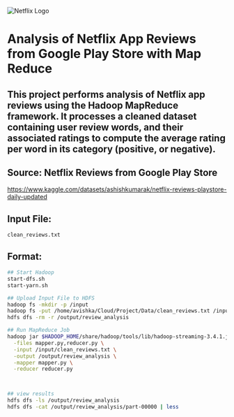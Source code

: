 ![Netflix Logo](https://upload.wikimedia.org/wikipedia/commons/0/08/Netflix_2015_logo.svg)

# Analysis of Netflix App Reviews from Google Play Store with Map Reduce

## This project performs analysis of Netflix app reviews using the Hadoop MapReduce framework. It processes a cleaned dataset containing user review words, and their associated ratings to compute the average rating per word in its category (positive, or negative).

## Source: Netflix Reviews from Google Play Store
https://www.kaggle.com/datasets/ashishkumarak/netflix-reviews-playstore-daily-updated 

## Input File: 
`clean_reviews.txt`

## Format: 
<sentiment> <word> <rating>

```bash
## Start Hadoop
start-dfs.sh
start-yarn.sh

## Upload Input File to HDFS
hadoop fs -mkdir -p /input
hadoop fs -put /home/avishka/Cloud/Project/Data/clean_reviews.txt /input/
hdfs dfs -rm -r /output/review_analysis

## Run MapReduce Job
hadoop jar $HADOOP_HOME/share/hadoop/tools/lib/hadoop-streaming-3.4.1.jar \
  -files mapper.py,reducer.py \
  -input /input/clean_reviews.txt \
  -output /output/review_analysis \
  -mapper mapper.py \
  -reducer reducer.py



## view results
hdfs dfs -ls /output/review_analysis
hdfs dfs -cat /output/review_analysis/part-00000 | less



